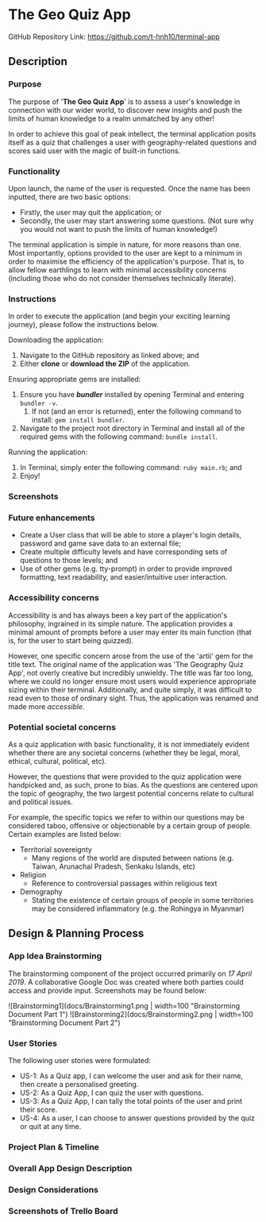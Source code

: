 # The Geo Quiz App

GitHub Repository Link: https://github.com/t-hnh10/terminal-app

## Description

### Purpose

The purpose of '**The Geo Quiz App**' is to assess a user's knowledge in connection with our wider world, to discover new insights and push the limits of human knowledge to a realm unmatched by any other!

In order to achieve this goal of peak intellect, the terminal application posits itself as a quiz that challenges a user with geography-related questions and scores said user with the magic of built-in functions.

### Functionality

Upon launch, the name of the user is requested. Once the name has been inputted, there are two basic options:
- Firstly, the user may quit the application; or
- Secondly, the user may start answering some questions.
(Not sure why you would not want to push the limits of human knowledge!)

The terminal application is simple in nature, for more reasons than one. Most importantly, options provided to the user are kept to a minimum in order to maximise the efficiency of the application's purpose. That is, to allow fellow earthlings to learn with minimal accessibility concerns (including those who do not consider themselves technically literate).

### Instructions

In order to execute the application (and begin your exciting learning journey), please follow the instructions below.

Downloading the application:
1. Navigate to the GitHub repository as linked above; and
2. Either **clone** or **download the ZIP** of the application.

Ensuring appropriate gems are installed:
1. Ensure you have ***bundler*** installed by opening Terminal and entering `bundler -v`.
    1. If not (and an error is returned), enter the following command to install: `gem install bundler`.
2. Navigate to the project root directory in Terminal and install all of the required gems with the following command: `bundle install`.

Running the application:
1. In Terminal, simply enter the following command: `ruby main.rb`; and
2. Enjoy!

### Screenshots

### Future enhancements
- Create a User class that will be able to store a player's login details, password and game save data to an external file;
- Create multiple difficulty levels and have corresponding sets of questions to those levels; and
- Use of other gems (e.g. tty-prompt) in order to provide improved formatting, text readability, and easier/intuitive user interaction.
  
### Accessibility concerns

Accessibility is and has always been a key part of the application's philosophy, ingrained in its simple nature. The application provides a minimal amount of prompts before a user may enter its main function (that is, for the user to start being quizzed).

However, one specific concern arose from the use of the 'artii' gem for the title text. The original name of the application was 'The Geography Quiz App', not overly creative but incredibly unwieldy. The title was far too long, where we could no longer ensure most users would experience appropriate sizing within their terminal. Additionally, and quite simply, it was difficult to read even to those of ordinary sight. Thus, the application was renamed and made more *accessible*.

### Potential societal concerns

As a quiz application with basic functionality, it is not immediately evident whether there are any societal concerns (whether they be legal, moral, ethical, cultural, political, etc).

However, the questions that were provided to the quiz application were handpicked and, as such, prone to bias. As the questions are centered upon the topic of geography, the two largest potential concerns relate to cultural and political issues.

For example, the specific topics we refer to within our questions may be considered taboo, offensive or objectionable by a certain group of people. Certain examples are listed below:
- Territorial sovereignty
    - Many regions of the world are disputed between nations (e.g. Taiwan, Arunachal Pradesh, Senkaku Islands, etc)
- Religion
    - Reference to controversial passages within religious text
- Demography
    - Stating the existence of certain groups of people in some territories may be considered inflammatory (e.g. the Rohingya in Myanmar)

## Design & Planning Process

### App Idea Brainstorming

The brainstorming component of the project occurred primarily on *17 April 2019*. A collaborative Google Doc was created where both parties could access and provide input. Screenshots may be found below:

![Brainstorming1](docs/Brainstorming1.png | width=100 "Brainstorming Document Part 1") ![Brainstorming2](docs/Brainstorming2.png | width=100 "Brainstorming Document Part 2")

### User Stories

The following user stories were formulated:
- US-1: As a Quiz app, I can welcome the user and ask for their name, then create a personalised greeting.
- US-2: As a Quiz App, I can quiz the user with questions.
- US-3: As a Quiz App, I can tally the total points of the user and print their score.
- US-4: As a user, I can choose to answer questions provided by the quiz or quit at any time.

### Project Plan & Timeline

### Overall App Design Description

### Design Considerations

### Screenshots of Trello Board